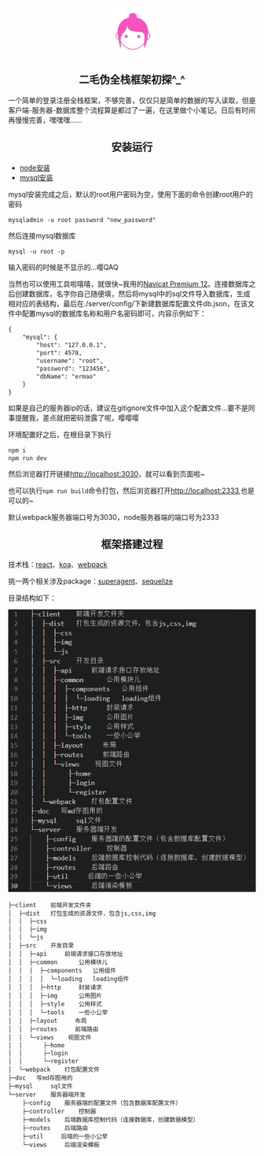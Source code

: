 <div align="center">
	<a href="#">
		<img width="100" heigth="100" src="./doc/logo.png">
	</a>
	<h2>二毛伪全栈框架初探^_^</h2>
	<p align="left">
		一个简单的登录注册全栈框架，不够完善，仅仅只是简单的数据的写入读取，但是客户端-服务器-数据库整个流程算是都过了一遍，在这里做个小笔记。日后有时间再慢慢完善，嘿嘿嘿......
	<p>
</div>

<h2 align="center">安装运行</h2>

+ [node安装](http://www.runoob.com/nodejs/nodejs-install-setup.html)
+ [mysql安装](http://www.runoob.com/mysql/mysql-install.html)

mysql安装完成之后，默认的root用户密码为空，使用下面的命令创建root用户的密码
```
mysqladmin -u root password "new_password"
```
然后连接mysql数据库
```
mysql -u root -p
```
输入密码的时候是不显示的...嘤QAQ

当然也可以使用工具啦嘻嘻，就很快~我用的[Navicat Premium 12](https://blog.csdn.net/zuihongyan518/article/details/80951911)。连接数据库之后创建数据库，名字你自己随便填，然后将mysql中的sql文件导入数据库，生成相对应的表结构，最后在./server/config/下新建数据库配置文件db.json，在该文件中配置mysql的数据库名称和用户名密码即可，内容示例如下：
```
{
    "mysql": {
        "host": "127.0.0.1",
        "port": 4578,
        "username": "root",
        "password": "123456",
        "dbName": "ermao"
    }
}
```
如果是自己的服务器ip的话，建议在gitignore文件中加入这个配置文件...要不是同事提醒我，差点就把密码泄露了呢，嘤嘤嘤

环境配置好之后，在根目录下执行
```
npm i
npm run dev
```
然后浏览器打开链接[http://localhost:3030](http://localhost:3030)，就可以看到页面啦~

也可以执行`npm run build`命令打包，然后浏览器打开[http://localhost:2333](http://localhost:2333),也是可以的~

默认webpack服务器端口号为3030，node服务器端的端口号为2333


<h2 align="center">框架搭建过程</h2>

技术栈：[react](https://reactjs.org/docs/getting-started.html)、[koa](https://chenshenhai.github.io/koa2-note/)、[webpack](https://webpack.docschina.org/concepts/)

挑一两个相关涉及package：[superagent](https://cnodejs.org/topic/5378720ed6e2d16149fa16bd)、[sequelize](https://demopark.github.io/sequelize-docs-Zh-CN/)

目录结构如下：

<img src="./doc/tree.png">

```
├─client    前端开发文件夹
│  ├─dist   打包生成的资源文件，包含js,css,img
│  │  ├─css
│  │  ├─img
│  │  └─js
│  ├─src    开发目录
│  │  ├─api     前端请求接口存放地址
│  │  ├─common      公用模块儿
│  │  │  ├─components   公用组件
│  │  │  │  └─loading   loading组件
│  │  │  ├─http     封装请求
│  │  │  ├─img      公用图片
│  │  │  ├─style    公用样式
│  │  │  └─tools    一些小公举
│  │  ├─layout     布局
│  │  ├─routes     前端路由
│  │  └─views    视图文件
│  │      ├─home
│  │      ├─login
│  │      └─register
│  └─webpack    打包配置文件
├─doc   写md存图用的
├─mysql     sql文件
└─server    服务器端开发
    ├─config    服务器端的配置文件（包含数据库配置文件）
    ├─controller    控制器
    ├─models    后端数据库控制代码（连接数据库，创建数据模型）
    ├─routes    后端路由
    ├─util     后端的一些小公举 
    └─views     后端渲染模板
```
